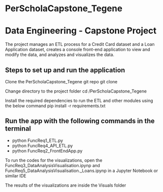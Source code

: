 # PerScholaCapstone_Tegene
# Data Engineering - Capstone Project

The project manages an ETL process for a Credit Card dataset and a Loan Application dataset, creates a console front-end application to view and modify the data, and analyzes and visualizes the data.


## Steps to set up and run the application

Clone the PerScholaCapstone_Tegene git repo
  git clone <repo>


Change directory to the project folder
  cd <project folder>/PerScholaCapstone_Tegene


Install the required dependencies to run the ETL and other modules using the below command
  pip install -r requirements.txt


## Run the app with the following commands in the terminal

* python FuncReq1_ETL.py
* python FuncReq4_API_ETL.py
* python FuncReq2_FrontEndApp.py


To run the codes for the visualizations, open the FuncReq3_DataAnalysisVisualisation.ipynp and FuncReq5_DataAnalysisVisualisation._Loans.ipynp in a Jupyter Notebook or similar IDE


The results of the visualizations are inside the Visuals folder

 
